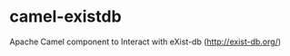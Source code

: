 camel-existdb
=============

Apache Camel component to Interact with eXist-db (http://exist-db.org/)
